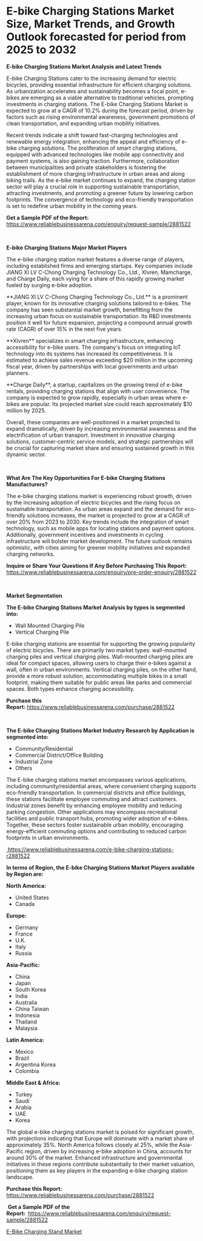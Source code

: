 <p><h1>E-bike Charging Stations Market Size, Market Trends, and Growth Outlook forecasted for period from 2025 to 2032</h1></p><p><strong>E-bike Charging Stations Market Analysis and Latest Trends</strong></p>
<p><p>E-bike Charging Stations cater to the increasing demand for electric bicycles, providing essential infrastructure for efficient charging solutions. As urbanization accelerates and sustainability becomes a focal point, e-bikes are emerging as a viable alternative to traditional vehicles, prompting investments in charging stations. The E-bike Charging Stations Market is expected to grow at a CAGR of 10.2% during the forecast period, driven by factors such as rising environmental awareness, government promotions of clean transportation, and expanding urban mobility initiatives.</p><p>Recent trends indicate a shift toward fast-charging technologies and renewable energy integration, enhancing the appeal and efficiency of e-bike charging solutions. The proliferation of smart charging stations, equipped with advanced technologies like mobile app connectivity and payment systems, is also gaining traction. Furthermore, collaboration between municipalities and private stakeholders is fostering the establishment of more charging infrastructure in urban areas and along biking trails. As the e-bike market continues to expand, the charging station sector will play a crucial role in supporting sustainable transportation, attracting investments, and promoting a greener future by lowering carbon footprints. The convergence of technology and eco-friendly transportation is set to redefine urban mobility in the coming years.</p></p>
<p><strong>Get a Sample PDF of the Report:&nbsp;</strong> <a href="https://www.reliablebusinessarena.com/enquiry/request-sample/2881522?utm_campaign=2182&utm_medium=2&utm_source=Github&utm_content=ia&utm_term=12032025&utm_id=e-bike-charging-stations">https://www.reliablebusinessarena.com/enquiry/request-sample/2881522</a></p>
<p>&nbsp;</p>
<p><strong>E-bike Charging Stations Major Market Players</strong></p>
<p><p>The e-bike charging station market features a diverse range of players, including established firms and emerging startups. Key companies include JIANG XI LV C-Chong Charging Technology Co., Ltd., Xlvren, Mamcharge, and Charge Daily, each vying for a share of this rapidly growing market fueled by surging e-bike adoption.</p><p>**JIANG XI LV C-Chong Charging Technology Co., Ltd.** is a prominent player, known for its innovative charging solutions tailored to e-bikes. The company has seen substantial market growth, benefitting from the increasing urban focus on sustainable transportation. Its R&D investments position it well for future expansion, projecting a compound annual growth rate (CAGR) of over 15% in the next five years.</p><p>**Xlvren** specializes in smart charging infrastructure, enhancing accessibility for e-bike users. The company's focus on integrating IoT technology into its systems has increased its competitiveness. It is estimated to achieve sales revenue exceeding $20 million in the upcoming fiscal year, driven by partnerships with local governments and urban planners.</p><p>**Charge Daily**, a startup, capitalizes on the growing trend of e-bike rentals, providing charging stations that align with user convenience. The company is expected to grow rapidly, especially in urban areas where e-bikes are popular. Its projected market size could reach approximately $10 million by 2025.</p><p>Overall, these companies are well-positioned in a market projected to expand dramatically, driven by increasing environmental awareness and the electrification of urban transport. Investment in innovative charging solutions, customer-centric service models, and strategic partnerships will be crucial for capturing market share and ensuring sustained growth in this dynamic sector.</p></p>
<p>&nbsp;</p>
<p><strong>What Are The Key Opportunities For E-bike Charging Stations Manufacturers?</strong></p>
<p><p>The e-bike charging stations market is experiencing robust growth, driven by the increasing adoption of electric bicycles and the rising focus on sustainable transportation. As urban areas expand and the demand for eco-friendly solutions increases, the market is projected to grow at a CAGR of over 20% from 2023 to 2030. Key trends include the integration of smart technology, such as mobile apps for locating stations and payment options. Additionally, government incentives and investments in cycling infrastructure will bolster market development. The future outlook remains optimistic, with cities aiming for greener mobility initiatives and expanded charging networks.</p></p>
<p><strong>Inquire or Share Your Questions If Any Before Purchasing This Report:</strong> <a href="https://www.reliablebusinessarena.com/enquiry/pre-order-enquiry/2881522?utm_campaign=2182&utm_medium=2&utm_source=Github&utm_content=ia&utm_term=12032025&utm_id=e-bike-charging-stations">https://www.reliablebusinessarena.com/enquiry/pre-order-enquiry/2881522</a></p>
<p>&nbsp;</p>
<p><strong>Market Segmentation</strong></p>
<p><strong>The E-bike Charging Stations Market Analysis by types is segmented into:</strong></p>
<p><ul><li>Wall Mounted Charging Pile</li><li>Vertical Charging Pile</li></ul></p>
<p><p>E-bike charging stations are essential for supporting the growing popularity of electric bicycles. There are primarily two market types: wall-mounted charging piles and vertical charging piles. Wall-mounted charging piles are ideal for compact spaces, allowing users to charge their e-bikes against a wall, often in urban environments. Vertical charging piles, on the other hand, provide a more robust solution, accommodating multiple bikes in a small footprint, making them suitable for public areas like parks and commercial spaces. Both types enhance charging accessibility.</p></p>
<p><strong>Purchase this Report:&nbsp;</strong><a href="https://www.reliablebusinessarena.com/purchase/2881522?utm_campaign=2182&utm_medium=2&utm_source=Github&utm_content=ia&utm_term=12032025&utm_id=e-bike-charging-stations">https://www.reliablebusinessarena.com/purchase/2881522</a></p>
<p>&nbsp;</p>
<p><strong>The E-bike Charging Stations Market Industry Research by Application is segmented into:</strong></p>
<p><ul><li>Community/Residential</li><li>Commercial District/Office Building</li><li>Industrial Zone</li><li>Others</li></ul></p>
<p><p>The E-bike charging stations market encompasses various applications, including community/residential areas, where convenient charging supports eco-friendly transportation. In commercial districts and office buildings, these stations facilitate employee commuting and attract customers. Industrial zones benefit by enhancing employee mobility and reducing parking congestion. Other applications may encompass recreational facilities and public transport hubs, promoting wider adoption of e-bikes. Together, these sectors foster sustainable urban mobility, encouraging energy-efficient commuting options and contributing to reduced carbon footprints in urban environments.</p></p>
<p><a href="https://www.reliablebusinessarena.com/e-bike-charging-stations-r2881522?utm_campaign=2182&utm_medium=2&utm_source=Github&utm_content=ia&utm_term=12032025&utm_id=e-bike-charging-stations">&nbsp;https://www.reliablebusinessarena.com/e-bike-charging-stations-r2881522</a></p>
<p><strong>In terms of Region, the E-bike Charging Stations Market Players available by Region are:</strong></p>
<p>
    <p> <strong> North America: </strong>
        <ul>
            <li>United States</li>
            <li>Canada</li>
        </ul>
        </p> 
    <p> <strong> Europe: </strong>
        <ul>
            <li>Germany</li>
            <li>France</li>
            <li>U.K.</li>
            <li>Italy</li>
            <li>Russia</li>
        </ul>
        </p> 
    <p> <strong> Asia-Pacific: </strong>
        <ul>
            <li>China</li>
            <li>Japan</li>
            <li>South Korea</li>
            <li>India</li>
            <li>Australia</li>
            <li>China Taiwan</li>
            <li>Indonesia</li>
            <li>Thailand</li>
            <li>Malaysia</li>
        </ul>
        </p> 
    <p> <strong> Latin America: </strong>
        <ul>
            <li>Mexico</li>
            <li>Brazil</li>
            <li>Argentina Korea</li>
            <li>Colombia</li>
        </ul>
        </p> 
    <p> <strong> Middle East & Africa: </strong>
        <ul>
            <li>Turkey</li>
            <li>Saudi</li>
            <li>Arabia</li>
            <li>UAE</li>
            <li>Korea</li>
        </ul>
    </p>
    </p>
<p><p>The global e-bike charging stations market is poised for significant growth, with projections indicating that Europe will dominate with a market share of approximately 35%. North America follows closely at 25%, while the Asia-Pacific region, driven by increasing e-bike adoption in China, accounts for around 30% of the market. Enhanced infrastructure and governmental initiatives in these regions contribute substantially to their market valuation, positioning them as key players in the expanding e-bike charging station landscape.</p></p>
<p><strong>Purchase this Report: </strong><a href="https://www.reliablebusinessarena.com/purchase/2881522?utm_campaign=2182&utm_medium=2&utm_source=Github&utm_content=ia&utm_term=12032025&utm_id=e-bike-charging-stations">https://www.reliablebusinessarena.com/purchase/2881522</a></p>
<p>&nbsp;<strong>Get a Sample PDF of the Report:&nbsp;&nbsp;</strong><a href="https://www.reliablebusinessarena.com/enquiry/request-sample/2881522?utm_campaign=2182&utm_medium=2&utm_source=Github&utm_content=ia&utm_term=12032025&utm_id=e-bike-charging-stations">https://www.reliablebusinessarena.com/enquiry/request-sample/2881522</a></p>
<p><strong></strong></p>
<p><p><a href="https://github.com/tona7vba/Market-Research-Report-List-1/blob/main/e-bike-charging-stand-market.md?utm_campaign=2182&utm_medium=2&utm_source=Github&utm_content=ia&utm_term=12032025&utm_id=e-bike-charging-stations">E-Bike Charging Stand Market</a></p></p>